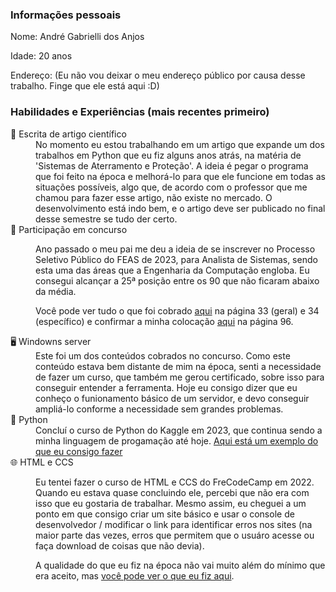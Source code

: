 <h3>Informações pessoais</h3>
<p>Nome: André Gabrielli dos Anjos</p>
<p>Idade: 20 anos</p>
<p>Endereço: (Eu não vou deixar o meu endereço público por causa desse trabalho. Finge que ele está aqui :D)</p>

<h3>Habilidades e Experiências (mais recentes primeiro)</h3>
<dl>
  <dt>📝 Escrita de artigo científico</dt>
  <dd>No momento eu estou trabalhando em um artigo que expande um dos trabalhos em Python que eu fiz alguns anos atrás, na matéria de 'Sistemas de Aterramento e Proteção'. A ideia é pegar o programa que foi feito na época e melhorá-lo para que ele funcione em todas as situações possíveis, algo que, de acordo com o professor que me chamou para fazer esse artigo, não existe no mercado. O desenvolvimento está indo bem, e o artigo deve ser publicado no final desse semestre se tudo der certo.</dd>
  <dt>📄 Participação em concurso</dt>
  <dd><p>Ano passado o meu pai me deu a ideia de se inscrever no Processo Seletivo Público do FEAS de 2023, para Analista de Sistemas, sendo esta uma das áreas que a Engenharia da Computação engloba. Eu consegui alcançar a 25ª posição entre os 90 que não ficaram abaixo da média.</p> 
    <p>Você pode ver tudo o que foi cobrado <a href='https://feas.curitiba.pr.gov.br/images/gestao_pessoas/arquivos/ProcessoSeletivoPublico/2023/PSP01-2023/Edital%20de%20Abertura_PSP%20012023.pdf'>aqui</a> na página 33 (geral) e 34 (específico) e confirmar a minha colocação <a href='https://feas.curitiba.pr.gov.br/images/gestao_pessoas/arquivos/ProcessoSeletivoPublico/2024/Postagem_2603_assinado.pdf'> aqui</a> na página 96.</p></dd>
  <dt>🖥️ Windowns server</dt>
  <dd>Este foi um dos conteúdos cobrados no concurso. Como este conteúdo estava bem distante de mim na época, senti a necessidade de fazer um curso, que também me gerou certificado, sobre isso para conseguir entender a ferramenta. Hoje eu consigo dizer que eu conheço o funionamento básico de um servidor, e devo conseguir ampliá-lo conforme a necessidade sem grandes problemas.</dd>
  <dt>🐍 Python</dt>
  <dd>Concluí o curso de Python do Kaggle em 2023, que continua sendo a minha linguagem de progamação até hoje. <a href='https://colab.research.google.com/drive/1rfUXIHTKauneHSyHioWO4N7m4uo9w-hQ?usp=sharing'> Aqui está um exemplo do que eu consigo fazer</a></dd>
  <dt>🌐 HTML e CCS</dt>
  <dd><p>Eu tentei fazer o curso de HTML e CCS do FreCodeCamp em 2022. Quando eu estava quase concluindo ele, percebi que não era com isso que eu gostaria de trabalhar. 
    Mesmo assim, eu cheguei a um ponto em que consigo criar um site básico e usar o console de desenvolvedor / modificar o link para identificar erros nos sites (na maior parte das vezes, erros que permitem que o usuáro acesse ou faça download de coisas que não devia).</p>
    <p>A qualidade do que eu fiz na época não vai muito além do mínimo que era aceito, mas <a href='https://www.freecodecamp.org/AndreGabrielli'> você pode ver o que eu fiz aqui</a>.</p>
  </dd>
</dl>
